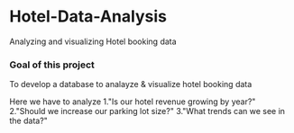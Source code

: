 # Hotel-Data-Analysis
Analyzing and visualizing Hotel booking data

### Goal of this project
To develop a database to analayze & visualize hotel booking data

Here we have to analyze 
1."Is our hotel revenue growing by year?"
2."Should we increase our parking lot size?"
3."What trends can we see in the data?"



